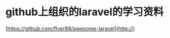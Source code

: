 github上组织的laravel的学习资料
==============================
[https://github.com/flyer88/awesome-laravel](http://)